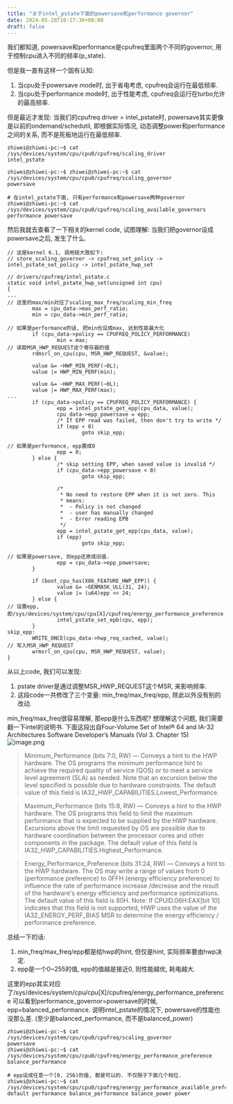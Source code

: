 ```yaml
---
title: "关于intel_pstate下面的powersave和performance governor"
date: 2024-05-28T10:17:36+08:00
draft: false
---
```


我们都知道, powersave和performance是cpufreq里面两个不同的governor, 用于控制cpu进入不同的频率(p_state).

但是我一直有这样一个固有认知:
1. 当cpu处于powersave mode时, 出于省电考虑, cpufreq会运行在最低频率. 
2. 当cpu处于performance mode时, 出于性能考虑, cpufreq会运行在turbo允许的最高频率.

但是最近才发现: 当我们的cpufreq driver = intel_pstate时, powersave其实更像是以前的ondemand/schedutil, 即根据实际情况, 动态调整power和performance之间的关系, 而不是死板地运行在最低频率.
```
zhiwei@zhiwei-pc:~$ cat /sys/devices/system/cpu/cpu0/cpufreq/scaling_driver
intel_pstate

zhiwei@zhiwei-pc:~$ zhiwei@zhiwei-pc:~$ cat /sys/devices/system/cpu/cpu0/cpufreq/scaling_governor
powersave

# 在intel_pstate下面, 只有performance和powersave两种governor
zhiwei@zhiwei-pc:~$ cat /sys/devices/system/cpu/cpu0/cpufreq/scaling_available_governors
performance powersave
```

然后我就去查看了一下相关的kernel code, 试图理解: 当我们把governor设成powersave之后, 发生了什么.
```
// 这是kernel 6.1, 调用链大致如下:
// store_scaling_governor -> cpufreq_set_policy -> intel_pstate_set_policy -> intel_pstate_hwp_set

// drivers/cpufreq/intel_pstate.c
static void intel_pstate_hwp_set(unsigned int cpu)
{
...
// 这里的max/min对应了scaling_max_freq/scaling_min_freq
        max = cpu_data->max_perf_ratio;
        min = cpu_data->min_perf_ratio;

// 如果是performance的话, 把min也设成max, 达到性能最大化
        if (cpu_data->policy == CPUFREQ_POLICY_PERFORMANCE)
                min = max;
// 读取MSR_HWP_REQUEST这个寄存器的值
        rdmsrl_on_cpu(cpu, MSR_HWP_REQUEST, &value);

        value &= ~HWP_MIN_PERF(~0L);
        value |= HWP_MIN_PERF(min);

        value &= ~HWP_MAX_PERF(~0L);
        value |= HWP_MAX_PERF(max);
...
        if (cpu_data->policy == CPUFREQ_POLICY_PERFORMANCE) {
                epp = intel_pstate_get_epp(cpu_data, value);
                cpu_data->epp_powersave = epp;
                /* If EPP read was failed, then don't try to write */
                if (epp < 0)
                        goto skip_epp;

// 如果是performance, epp置成0
                epp = 0;
        } else {
                /* skip setting EPP, when saved value is invalid */
                if (cpu_data->epp_powersave < 0)
                        goto skip_epp;

                /*
                 * No need to restore EPP when it is not zero. This
                 * means:
                 *  - Policy is not changed
                 *  - user has manually changed
                 *  - Error reading EPB
                 */
                epp = intel_pstate_get_epp(cpu_data, value);
                if (epp)
                        goto skip_epp;

// 如果是powersave, 则epp还原成旧值.
                epp = cpu_data->epp_powersave;
        }

        if (boot_cpu_has(X86_FEATURE_HWP_EPP)) {
                value &= ~GENMASK_ULL(31, 24);
                value |= (u64)epp << 24;
        } else {
// 设置epp, 即/sys/devices/system/cpu/cpu[X]/cpufreq/energy_performance_preference
                intel_pstate_set_epb(cpu, epp);
        }
skip_epp:
        WRITE_ONCE(cpu_data->hwp_req_cached, value);
// 写入MSR_HWP_REQUEST
        wrmsrl_on_cpu(cpu, MSR_HWP_REQUEST, value);
}
```

从以上code, 我们可以发现:
1. pstate driver是通过调整MSR_HWP_REQUEST这个MSR, 来影响频率.
2. 这段code一共修改了三个变量: min_freq/max_freq/epp, 除此以外没有别的改动.

min_freq/max_freq很容易理解, 那epp是什么东西呢? 
想理解这个问题, 我们需要翻一下intel的说明书.
下面这段出自Four-Volume Set of Intel® 64 and IA-32 Architectures Software Developer’s Manuals (Vol 3. Chapter 15)
![image.png](/images/post_7/16134950-9863c7f0cb0954a4.png)
> Minimum_Performance (bits 7:0, RW) — Conveys a hint to the HWP hardware. The OS programs the
minimum performance hint to achieve the required quality of service (QOS) or to meet a service level
agreement (SLA) as needed. Note that an excursion below the level specified is possible due to hardware
constraints. The default value of this field is IA32_HWP_CAPABILITIES.Lowest_Performance.

>Maximum_Performance (bits 15:8, RW) — Conveys a hint to the HWP hardware. The OS programs this
field to limit the maximum performance that is expected to be supplied by the HWP hardware. Excursions
above the limit requested by OS are possible due to hardware coordination between the processor cores and
other components in the package. The default value of this field is IA32_HWP_CAPABILITIES.Highest_Performance.

>Energy_Performance_Preference (bits 31:24, RW) — Conveys a hint to the HWP hardware. The OS may
write a range of values from 0 (performance preference) to 0FFH (energy efficiency preference) to influence
the rate of performance increase /decrease and the result of the hardware's energy efficiency and performance
optimizations. The default value of this field is 80H. Note: If CPUID.06H:EAX[bit 10] indicates that this field is
not supported, HWP uses the value of the IA32_ENERGY_PERF_BIAS MSR to determine the energy efficiency /
performance preference.

总结一下的话:
1. min_freq/max_freq/epp都是给hwp的hint, 但仅是hint, 实际频率要由hwp决定.
2. epp是一个0~255的值, epp的值越是接近0, 则性能越优, 耗电越大.

这里的epp其实对应了/sys/devices/system/cpu/cpu[X]/cpufreq/energy_performance_preference
可以看到performance_governor=powersave的时候, epp=balanced_performance. 说明intel_pstate的情况下, powersave的性能也没那么差. (至少是balanced_performance, 而不是balanced_power)
```
zhiwei@zhiwei-pc:~$ cat /sys/devices/system/cpu/cpu0/cpufreq/scaling_governor
powersave
zhiwei@zhiwei-pc:~$ cat /sys/devices/system/cpu/cpu0/cpufreq/energy_performance_preference
balance_performance

# epp设成任意一个[0, 256)的值, 都是可以的. 不仅限于下面几个档位.
zhiwei@zhiwei-pc:~$ cat /sys/devices/system/cpu/cpu0/cpufreq/energy_performance_available_preferences
default performance balance_performance balance_power power
```
